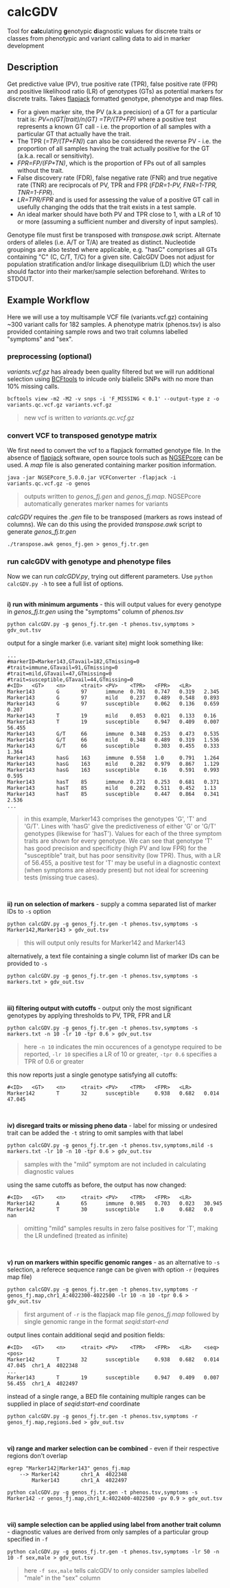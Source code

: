 # calcGDV

Tool for **calc**ulating **g**enotypic **d**iagnostic **v**alues for discrete traits or classes from phenotypic and variant calling data to aid in marker development

## Description

Get predictive value (PV), true positive rate (TPR), false positive rate (FPR) and positive likelihood ratio (LR) of genotypes (GTs) as potential markers for discrete traits. Takes [flapjack](https://github.com/cropgeeks/flapjack) formatted genotype, phenotype and map files.
+ For a given marker site, the PV (a.k.a precision) of a GT for a particular trait is: _PV=n(GT|trait)/n(GT) =TP/(TP+FP)_ where a positive test represents a known GT call - i.e. the proportion of all samples with a particular GT that actually have the trait.
+ The TPR (_=TP/(TP+FN)_) can also be considered the reverse PV - i.e. the proportion of all samples having the trait actually positive for the GT (a.k.a. recall or sensitivity).
+ _FPR=FP/(FP+TN)_, which is the proportion of FPs out of all samples without the trait.
+ False discovery rate (FDR), false negative rate (FNR) and true negative rate (TNR) are reciprocals of PV, TPR and FPR (_FDR=1-PV, FNR=1-TPR, TNR=1-FPR_).
+ _LR=TPR/FPR_ and is used for assessing the value of a positive GT call in usefully changing the odds that the trait exists in a test sample.
+ An ideal marker should have both PV and TPR close to 1, with a LR of 10 or more (assuming a sufficient number and diversity of input samples).

Genotype file must first be transposed with _transpose.awk_ script. Alternate orders of alleles (i.e. A/T or T/A) are treated as distinct. Nucleotide groupings are also tested where applicable, e.g. "hasC" comprises all GTs containing "C" (C, C/T, T/C) for a given site. CalcGDV Does not adjust for population stratification and/or linkage disequilibrium (LD) which the user should factor into their marker/sample selection beforehand. Writes to STDOUT.

## Example Workflow

Here we will use a toy multisample VCF file (variants.vcf.gz) containing ~300 variant calls for 182 samples. A phenotype matrix (phenos.tsv) is also provided containing sample rows and two trait columns labelled "symptoms" and "sex".

### preprocessing (optional)

_variants.vcf.gz_ has already been quality filtered but we will run additional selection using [BCFtools](https://github.com/samtools/bcftools) to inlcude only biallelic SNPs with no more than 10% missing calls.
```
bcftools view -m2 -M2 -v snps -i 'F_MISSING < 0.1' --output-type z -o variants.qc.vcf.gz variants.vcf.gz
```
>new vcf is written to _variants.qc.vcf.gz_<br />


### convert VCF to transposed genotype matrix

We first need to convert the vcf to a flapjack formatted genotype file. In the absence of [flapjack](https://github.com/cropgeeks/flapjack) software, open source tools such as [NGSEPcore](https://github.com/NGSEP/NGSEPcore) can be used. A _map_ file is also generated containing marker position information.
```
java -jar NGSEPcore_5.0.0.jar VCFConverter -flapjack -i variants.qc.vcf.gz -o genos
```
>outputs written to _genos_fj.gen_ and _genos_fj.map_. NGSEPcore automatically generates marker names for variants<br />

_calcGDV_ requires the _.gen_ file to be transposed (markers as rows instead of columns). We can do this using the provided _transpose.awk_ script to generate _genos_fj.tr.gen_
```
./transpose.awk genos_fj.gen > genos_fj.tr.gen
```

### run calcGDV with genotype and phenotype files

Now we can run _calcGDV.py_, trying out different parameters. Use `python calcGDV.py -h` to see a full list of options.<br />
<br />

**i) run with minimum arguments** - this will output values for every genotype in _genos_fj.tr.gen_ using the "symptoms" column of _phenos.tsv_ 
```
python calcGDV.py -g genos_fj.tr.gen -t phenos.tsv,symptoms > gdv_out.tsv
```
output for a single marker (i.e. variant site) might look something like:
```
...
#markerID=Marker143,GTavail=182,GTmissing=0
#trait=immune,GTavail=91,GTmissing=0
#trait=mild,GTavail=47,GTmissing=0
#trait=susceptible,GTavail=44,GTmissing=0
#<ID>   <GT>    <n>     <trait> <PV>    <TPR>   <FPR>   <LR>
Marker143       G       97      immune  0.701   0.747   0.319   2.345
Marker143       G       97      mild    0.237   0.489   0.548   0.893
Marker143       G       97      susceptible     0.062   0.136   0.659   0.207
Marker143       T       19      mild    0.053   0.021   0.133   0.16
Marker143       T       19      susceptible     0.947   0.409   0.007   56.455
Marker143       G/T     66      immune  0.348   0.253   0.473   0.535
Marker143       G/T     66      mild    0.348   0.489   0.319   1.536
Marker143       G/T     66      susceptible     0.303   0.455   0.333   1.364
Marker143       hasG    163     immune  0.558   1.0     0.791   1.264
Marker143       hasG    163     mild    0.282   0.979   0.867   1.129
Marker143       hasG    163     susceptible     0.16    0.591   0.993   0.595
Marker143       hasT    85      immune  0.271   0.253   0.681   0.371
Marker143       hasT    85      mild    0.282   0.511   0.452   1.13
Marker143       hasT    85      susceptible     0.447   0.864   0.341   2.536
...
```
>in this example, Marker143 comprises the genotypes 'G', 'T' and 'G/T'. Lines with 'hasG' give the predictiveness of either 'G' or 'G/T' genotypes (likewise for 'hasT'). Values for each of the three symptom traits are shown for every genotype. We can see that genotype 'T' has good precision and specificity (high PV and low FPR) for the "susceptible" trait, but has poor sensitivity (low TPR). Thus, with a LR of 56.455, a positive test for 'T' may be useful in a diagnostic context (when symptoms are already present) but not ideal for screening tests (missing true cases).<br />
<br />

**ii) run on selection of markers** - supply a comma separated list of marker IDs to `-s` option
```
python calcGDV.py -g genos_fj.tr.gen -t phenos.tsv,symptoms -s Marker142,Marker143 > gdv_out.tsv
```
>this will output only results for Marker142 and Marker143<br />

alternatively, a text file containing a single column list of marker IDs can be provided to `-s`
```
python calcGDV.py -g genos_fj.tr.gen -t phenos.tsv,symptoms -s markers.txt > gdv_out.tsv
```
<br />

**iii) filtering output with cutoffs** - output only the most significant genotypes by applying thresholds to PV, TPR, FPR and LR
```
python calcGDV.py -g genos_fj.tr.gen -t phenos.tsv,symptoms -s markers.txt -n 10 -lr 10 -tpr 0.6 > gdv_out.tsv
```
>here `-n 10` indicates the min occurences of a genotype required to be reported, `-lr 10` specifies a LR of 10 or greater, `-tpr 0.6` specifies a TPR of 0.6 or greater<br />

this now reports just a single genotype satisfying all cutoffs:
```
#<ID>   <GT>    <n>     <trait> <PV>    <TPR>   <FPR>   <LR>
Marker142       T       32      susceptible     0.938   0.682   0.014   47.045
```
<br />

**iv) disregard traits or missing pheno data** - label for missing or undesired trait can be added the `-t` string to omit samples with that label
```
python calcGDV.py -g genos_fj.tr.gen -t phenos.tsv,symptoms,mild -s markers.txt -lr 10 -n 10 -tpr 0.6 > gdv_out.tsv
```
>samples with the "mild" symptom are not included in calculating diagnostic values<br />

using the same cutoffs as before, the output has now changed:
```
#<ID>   <GT>    <n>     <trait> <PV>    <TPR>   <FPR>   <LR>
Marker142       A       65      immune  0.985   0.703   0.023   30.945
Marker142       T       30      susceptible     1.0     0.682   0.0     nan
```
>omitting "mild" samples results in zero false positives for 'T', making the LR undefined (treated as infinite)<br />
<br />

**v) run on markers within specific genomic ranges** - as an alternative to `-s` selection, a referece sequence range can be given with option `-r` (requires map file)
```
python calcGDV.py -g genos_fj.tr.gen -t phenos.tsv,symptoms -r genos_fj.map,chr1_A:4022300-4022500 -lr 10 -n 10 -tpr 0.6 > gdv_out.tsv
```
>first argument of `-r` is the flapjack map file _genos_fj.map_ followed by single genomic range in the format _seqid:start-end_<br />

output lines contain additional seqid and position fields:
```
#<ID>   <GT>    <n>     <trait> <PV>    <TPR>   <FPR>   <LR>    <seq>   <pos>
Marker142       T       32      susceptible     0.938   0.682   0.014   47.045  chr1_A  4022348
...
Marker143       T       19      susceptible     0.947   0.409   0.007   56.455  chr1_A  4022497
```
instead of a single range, a BED file containing multiple ranges can be supplied in place of _seqid:start-end_ coordinate
```
python calcGDV.py -g genos_fj.tr.gen -t phenos.tsv,symptoms -r genos_fj.map,regions.bed > gdv_out.tsv
```
<br />

**vi) range and marker selection can be combined** - even if their respective regions don't overlap
```
egrep "Marker142|Marker143" genos_fj.map
    --> Marker142       chr1_A  4022348
        Marker143       chr1_A  4022497

python calcGDV.py -g genos_fj.tr.gen -t phenos.tsv,symptoms -s Marker142 -r genos_fj.map,chr1_A:4022400-4022500 -pv 0.9 > gdv_out.tsv
```
<br />

**vii) sample selection can be applied using label from another trait column** - diagnostic values are derived from only samples of a particular group specified in `-f`
```
python calcGDV.py -g genos_fj.tr.gen -t phenos.tsv,symptoms -lr 50 -n 10 -f sex,male > gdv_out.tsv
```
>here `-f sex,male` tells calcGDV to only consider samples labelled "male" in the "sex" column<br />
<br />
